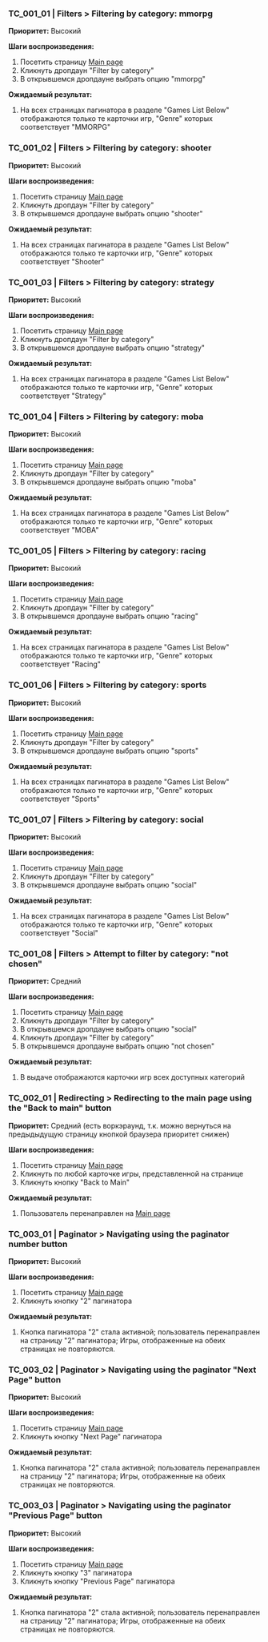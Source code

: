 ### TC_001_01 | Filters > Filtering by category: mmorpg
**Приоритет:** Высокий

**Шаги воспроизведения:**
1. Посетить страницу [Main page](https://makarovartem.github.io/frontend-avito-tech-test-assignment/)
2. Кликнуть дропдаун "Filter by category"
3. В открывшемся дропдауне выбрать опцию "mmorpg"

**Ожидаемый результат:**
1. На всех страницах пагинатора в разделе "Games List Below" отображаются только те карточки игр, "Genre" которых соответствует "MMORPG"

### TC_001_02 | Filters > Filtering by category: shooter
**Приоритет:** Высокий

**Шаги воспроизведения:**
1. Посетить страницу [Main page](https://makarovartem.github.io/frontend-avito-tech-test-assignment/)
2. Кликнуть дропдаун "Filter by category"
3. В открывшемся дропдауне выбрать опцию "shooter"

**Ожидаемый результат:**
1. На всех страницах пагинатора в разделе "Games List Below" отображаются только те карточки игр, "Genre" которых соответствует "Shooter"

### TC_001_03 | Filters > Filtering by category: strategy
**Приоритет:** Высокий

**Шаги воспроизведения:**
1. Посетить страницу [Main page](https://makarovartem.github.io/frontend-avito-tech-test-assignment/)
2. Кликнуть дропдаун "Filter by category"
3. В открывшемся дропдауне выбрать опцию "strategy"

**Ожидаемый результат:**
1. На всех страницах пагинатора в разделе "Games List Below" отображаются только те карточки игр, "Genre" которых соответствует "Strategy"

### TC_001_04 | Filters > Filtering by category: moba
**Приоритет:** Высокий

**Шаги воспроизведения:**
1. Посетить страницу [Main page](https://makarovartem.github.io/frontend-avito-tech-test-assignment/)
2. Кликнуть дропдаун "Filter by category"
3. В открывшемся дропдауне выбрать опцию "moba"

**Ожидаемый результат:**
1. На всех страницах пагинатора в разделе "Games List Below" отображаются только те карточки игр, "Genre" которых соответствует "MOBA"

### TC_001_05 | Filters > Filtering by category: racing
**Приоритет:** Высокий

**Шаги воспроизведения:**
1. Посетить страницу [Main page](https://makarovartem.github.io/frontend-avito-tech-test-assignment/)
2. Кликнуть дропдаун "Filter by category"
3. В открывшемся дропдауне выбрать опцию "racing"

**Ожидаемый результат:**
1. На всех страницах пагинатора в разделе "Games List Below" отображаются только те карточки игр, "Genre" которых соответствует "Racing"

### TC_001_06 | Filters > Filtering by category: sports
**Приоритет:** Высокий

**Шаги воспроизведения:**
1. Посетить страницу [Main page](https://makarovartem.github.io/frontend-avito-tech-test-assignment/)
2. Кликнуть дропдаун "Filter by category"
3. В открывшемся дропдауне выбрать опцию "sports"

**Ожидаемый результат:**
1. На всех страницах пагинатора в разделе "Games List Below" отображаются только те карточки игр, "Genre" которых соответствует "Sports"

### TC_001_07 | Filters > Filtering by category: social
**Приоритет:** Высокий

**Шаги воспроизведения:**
1. Посетить страницу [Main page](https://makarovartem.github.io/frontend-avito-tech-test-assignment/)
2. Кликнуть дропдаун "Filter by category"
3. В открывшемся дропдауне выбрать опцию "social"

**Ожидаемый результат:**
1. На всех страницах пагинатора  в разделе "Games List Below" отображаются только те карточки игр, "Genre" которых соответствует "Social"

### TC_001_08 | Filters > Attempt to filter by category: "not chosen"
**Приоритет:** Средний

**Шаги воспроизведения:**
1. Посетить страницу [Main page](https://makarovartem.github.io/frontend-avito-tech-test-assignment/)
2. Кликнуть дропдаун "Filter by category"
3. В открывшемся дропдауне выбрать опцию "social"
4. Кликнуть дропдаун "Filter by category"
5. В открывшемся дропдауне выбрать опцию "not chosen"

**Ожидаемый результат:**
1. В выдаче отображаются карточки игр всех доступных категорий

### TC_002_01 | Redirecting > Redirecting to the main page using the "Back to main" button
**Приоритет:** Средний (есть воркэраунд, т.к. можно вернуться на предыдыдущую страницу кнопкой браузера приоритет снижен) 

**Шаги воспроизведения:**
1. Посетить страницу [Main page](https://makarovartem.github.io/frontend-avito-tech-test-assignment/)
2. Кликнуть по любой карточке игры, представленной на странице
3. Кликнуть кнопку "Back to Main"

**Ожидаемый результат:**
1. Пользователь перенаправлен на [Main page](https://makarovartem.github.io/frontend-avito-tech-test-assignment/)

### TC_003_01 | Paginator > Navigating using the paginator number button
**Приоритет:** Высокий

**Шаги воспроизведения:**
1. Посетить страницу [Main page](https://makarovartem.github.io/frontend-avito-tech-test-assignment/)
2. Кликнуть кнопку "2" пагинатора

**Ожидаемый результат:**
1. Кнопка пагинатора "2" стала активной; пользователь перенаправлен на страницу "2" пагинатора; Игры, отображенные
    на обеих страницах не повторяются.

### TC_003_02 | Paginator > Navigating using the paginator "Next Page" button
**Приоритет:** Высокий

**Шаги воспроизведения:**
1. Посетить страницу [Main page](https://makarovartem.github.io/frontend-avito-tech-test-assignment/)
2. Кликнуть кнопку "Next Page" пагинатора

**Ожидаемый результат:**
1. Кнопка пагинатора "2" стала активной; пользователь перенаправлен на страницу "2" пагинатора; Игры, отображенные
    на обеих страницах не повторяются.

### TC_003_03 | Paginator > Navigating using the paginator "Previous Page" button
**Приоритет:** Высокий

**Шаги воспроизведения:**
1. Посетить страницу [Main page](https://makarovartem.github.io/frontend-avito-tech-test-assignment/)
2. Кликнуть кнопку "3" пагинатора
3. Кликнуть кнопку "Previous Page" пагинатора

**Ожидаемый результат:**
1. Кнопка пагинатора "2" стала активной; пользователь перенаправлен на страницу "2" пагинатора; Игры, отображенные
   на обеих страницах не повторяются.
